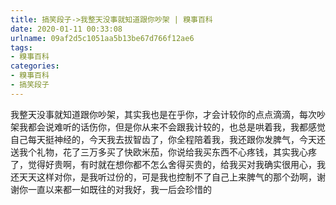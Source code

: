 ```yaml
---
title: 搞笑段子->我整天没事就知道跟你吵架 | 糗事百科
date: 2020-01-11 00:33:08
urlname: 09af2d5c1051aa5b13be67d766f12ae6
tags: 
- 糗事百科
categories:
- 糗事百科
- 搞笑段子
---
```

我整天没事就知道跟你吵架，其实我也是在乎你，才会计较你的点点滴滴，每次吵架我都会说难听的话伤你，但是你从来不会跟我计较的，也总是哄着我，我都感觉自己每天挺神经的，今天我去拔智齿了，你全程陪着我，我还跟你发脾气，今天还送我个礼物，花了三万多买了快欧米茄，你说给我买东西不心疼钱，其实我心疼了，觉得好贵啊，有时就在想你都不怎么舍得买贵的，给我买对我确实很用心，我还天天这样对你，是我听过份的，可是我也控制不了自己上来脾气的那个劲啊，谢谢你一直以来都一如既往的对我好，我一后会珍惜的


